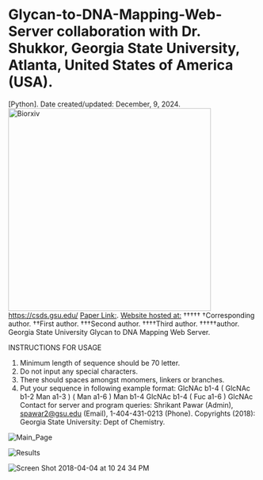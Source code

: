 # Glycan-to-DNA-Mapping-Web-Server collaboration with Dr. Shukkor, Georgia State University, Atlanta, United States of America (USA).
[Python]. Date created/updated: December, 9, 2024.
<img width="409" alt="Biorxiv" src="https://github.com/spawar2/Glycan-to-DNA-Mapping-Web-Server/assets/25118302/d5660a1d-3ddf-42e1-a419-148cf056fb99">
https://csds.gsu.edu/
[Paper Link:](https://www.biorxiv.org/content/10.1101/2020.03.30.017012v1).
[Website hosted at:](http://131.96.145.142:8000/cgi-bin/form.py)
†††††
†Corresponding author. ††First author. †††Second author. ††††Third author. †††††author.
Georgia State University Glycan to DNA Mapping Web Server.

INSTRUCTIONS FOR USAGE 
1. Minimum length of sequence should be 70 letter. 
2. Do not input any special characters. 
3. There should spaces amongst monomers, linkers or branches. 
4. Put your sequence in following example format: GlcNAc b1-4 ( GlcNAc b1-2 Man a1-3 ) ( Man a1-6 ) Man b1-4 GlcNAc b1-4 ( Fuc a1-6 ) GlcNAc 
Contact for server and program queries: Shrikant Pawar (Admin), spawar2@gsu.edu (Email), 1-404-431-0213 (Phone). 
Copyrights (2018): Georgia State University: Dept of Chemistry.

![Main_Page](https://github.com/spawar2/Glycan-to-DNA-Mapping-Web-Server/assets/25118302/3ac8ebd1-a848-4405-acb7-0b53ea1dacc7)

![Results](https://github.com/spawar2/Glycan-to-DNA-Mapping-Web-Server/assets/25118302/37719a08-8462-4135-8db1-80ab9ce28d71)

![Screen Shot 2018-04-04 at 10 24 34 PM](https://github.com/spawar2/Glycan-to-DNA-Mapping-Web-Server/assets/25118302/cb36471e-0163-40bc-8324-4dc52aea4983)

